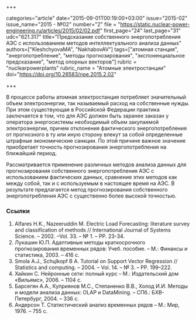 +++

categories="article"
date="2015-09-01T00:19:00+03:00"
issue="2015-02"
issue_name="2015 - №02"
number="2"
file = "https://static.nuclear-power-engineering.ru/articles/2015/02/02.pdf"
first_page="24"
last_page="31"
udc="621.317"
title="Предсказание собственного энергопотребления АЭС с использованием методов интеллектуального анализа данных"
authors=["KleshchyovaMA", "NakhabovAV"]
tags=["атомная станция", "энергопотребление", "методы прогнозирования", "экспоненциальное предсказание", "метод опорных векторов"]
rubric = "nuclearpowerplants"
rubric_name = "Aтомные электростанции"
doi="https://doi.org/10.26583/npe.2015.2.02"

+++

В процессе работы атомная электростанция потребляет значительный объем электроэнергии, так называемый расход на собственные нужды. При этом существующая в Российской Федерации практика заключается в том, что для АЭС должен быть заранее заказан у оператора энергосистемы необходимый объем закупаемой электроэнергии, причем отклонения фактического энергопотребления от прогнозного в ту или иную сторону влекут за собой определенные штрафные экономические санкции. По этой причине важное значение приобретает точность прогнозирования энергопотребления на ближайший период.

Рассматривается применение различных методов анализа данных для прогнозирования собственного энергопотребления АЭС с использованием фактических данных, сравнение этих методов как между собой, так и с используемым в настоящее время на АЭС. В результате предлагается метод прогнозирования собственного энергопотребления АЭС с существенно более высокой точностью.

### Ссылки

1. Alfares H.K., Nazeeruddin M. Electric Load Forecasting: literature survey and classification оf methods // International Journal of Systems Science. – 2002. –Vol. 33. – № 1. – PP. 23-34.
2. Лукашин Ю.П. Адаптивные методы краткосрочного прогнозирования временных рядов: Учеб. пособие. – М.: Финансы и статистика, 2003. – 416 с.
3. Smola A.J., Schцlkopf B A. Tutorial on Support Vector Regression // Statistics and computing. – 2004. – Vol. 14. – № 3. – PP. 199–222.
4. Хайкин С. Нейронные сети: полный курс – М.: Издательский дом «Вильямс», 2006. – 1104 с.
5. Барсегян А.А., Куприянов М.С., Степаненко В.В., Холод И.И. Методы и модели анализа данных: OLAP и DataMining. – СПб.: БХВ-Петербург, 2004. – 336 с.
6. Андерсон Т. Статистический анализ временных рядов – М.: Мир, 1976. – 755 с.